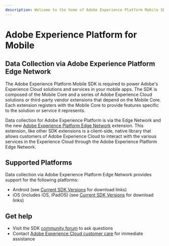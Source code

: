 ```yaml
---
description: Welcome to the home of Adobe Experience Platform Mobile SDK documentation.
---
```


# Adobe Experience Platform for Mobile

## Data Collection via Adobe Experience Platform Edge Network

The Adobe Experience Platform Mobile SDK is required to power Adobe's Experience Cloud solutions and services in your mobile apps. The SDK is composed of the Mobile Core and a series of Adobe Experience Cloud solutions or third-party vendor extensions that depend on the Mobile Core. Each extension registers with the Mobile Core to provide features specific to the solution or service it represents.

Data collection for Adobe Experience Platform is via the Edge Network and the new [Adobe Experience Platform Edge Network](using-mobile-extensions/adobe-edge/) extension. This extension, like other SDK extensions is a client-side, native library that allows customers of Adobe Experience Cloud to interact with the various services in the Experience Cloud through the Adobe Experience Platform Edge Network.

## Supported Platforms

Data collection via Adobe Experience Platform Edge Network provides support for the following platforms:

* Android \(see [Current SDK Versions](current-sdk-versions.md) for download links\)
* iOS \(includes iOS, iPadOS\) \(see [Current SDK Versions](current-sdk-versions.md) for download links\)

## Get help

* Visit the SDK [community forum](https://forums.adobe.com/community/experience-cloud/platform/launch/sdk) to ask questions
* Contact [Adobe Experience Cloud customer care](https://helpx.adobe.com/contact/enterprise-support.ec.html) for immediate assistance

